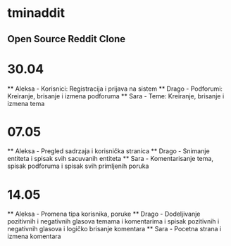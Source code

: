 # tminaddit
## Open Source Reddit Clone
# 30.04
** Aleksa - Korisnici: Registracija i prijava na sistem
** Drago - Podforumi: Kreiranje, brisanje i izmena podforuma
** Sara - Teme: Kreiranje, brisanje i izmena tema
# 07.05
** Aleksa - Pregled sadrzaja i korisnička stranica
** Drago - Snimanje entiteta i spisak svih sacuvanih entiteta
** Sara -  Komentarisanje tema, spisak podforuma i spisak svih primljenih poruka
# 14.05
** Aleksa - Promena tipa korisnika, poruke
** Drago - Dodeljivanje pozitivnih i negativnih glasova temama i komentarima i spisak pozitivnih i negativnih glasova i logičko brisanje komentara
** Sara -  Pocetna strana i izmena komentara
